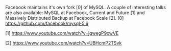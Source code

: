 Facebook maintains it's own fork [0] of MySQL. A couple of interesting talks are also available: MySQL at Facebook, Current and Future [1] and Massively Distributed Backup at Facebook Scale [2].
[0] https://github.com/facebook/mysql-5.6

[1] https://www.youtube.com/watch?v=jqwegP9xwVE

[2] https://www.youtube.com/watch?v=UBHcmP2TSvk
